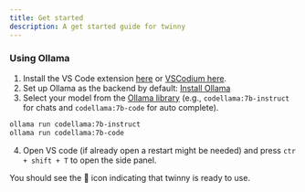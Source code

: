 ```yaml
---
title: Get started
description: A get started guide for twinny
---
```


### Using Ollama

1. Install the VS Code extension [here](https://marketplace.visualstudio.com/items?itemName=rjmacarthy.twinny) or [VSCodium here](https://open-vsx.org/extension/rjmacarthy/twinny).
2. Set up Ollama as the backend by default: [Install Ollama](https://ollama.com/)
3. Select your model from the [Ollama library](https://ollama.com/library) (e.g., `codellama:7b-instruct` for chats and `codellama:7b-code` for auto complete).

```sh
ollama run codellama:7b-instruct
ollama run codellama:7b-code
```

4. Open VS code (if already open a restart might be needed) and press `ctr + shift + T` to open the side panel.

You should see the 🤖 icon indicating that twinny is ready to use.

